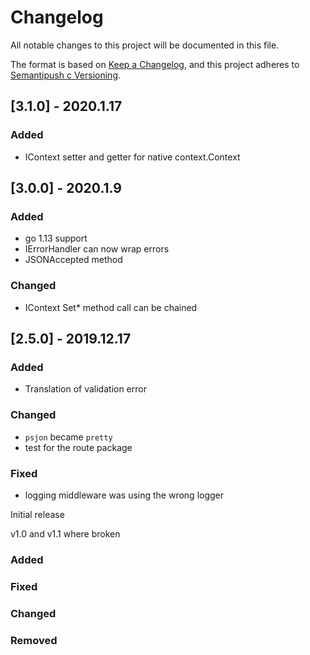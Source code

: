 # Changelog
All notable changes to this project will be documented in this file.

The format is based on [Keep a Changelog](https://keepachangelog.com/en/1.0.0/),
and this project adheres to [Semantipush c Versioning](https://semver.org/spec/v2.0.0.html).

## [3.1.0] - 2020.1.17

### Added
- IContext setter and getter for native context.Context

## [3.0.0] - 2020.1.9

### Added
- go 1.13 support
- IErrorHandler can now wrap errors
- JSONAccepted method

### Changed
- IContext Set* method call can be chained

## [2.5.0] - 2019.12.17

### Added
- Translation of validation error

### Changed
- `psjon` became `pretty`
- test for the route package

### Fixed
- logging middleware was using the wrong logger

Initial release

v1.0 and v1.1 where broken

### Added
### Fixed
### Changed
### Removed
